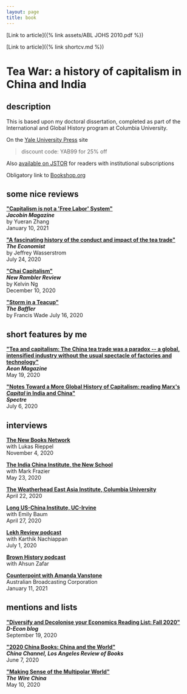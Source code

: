 ```yaml
---
layout: page
title: book
---
```


[Link to article]({% link assets/ABL JOHS 2010.pdf %})

[Link to article]({% link shortcv.md %})


# Tea War: a history of capitalism in China and India


## description

This is based upon my doctoral dissertation, completed as part of the International and Global History program at Columbia University. 

On the [Yale University Press](https://yalebooks.yale.edu/book/9780300243734/tea-war) site
> discount code: YAB99 for 25% off

Also [available on JSTOR](https://www.jstor.org/stable/j.ctvzpv6sm) for readers with institutional subscriptions

Obligatory link to [Bookshop.org](https://bookshop.org/books/tea-war-a-history-of-capitalism-in-china-and-india/9780300243734?aid=10015)


## some nice reviews
**["Capitalism is not a 'Free Labor' System"](https://jacobinmag.com/2021/01/tea-war-book-review-capitalism-china-india)**  
***Jacobin Magazine***  
by Yueran Zhang   
January 10, 2021

**["A fascinating history of the conduct and impact of the tea trade"](https://www.economist.com/prospero/2020/07/24/a-fascinating-history-of-the-conduct-and-impact-of-the-tea-trade)**  
***The Economist***  
by Jeffrey Wasserstrom  
July 24, 2020

**["Chai Capitalism"](https://newramblerreview.com/book-reviews/history/chai-capitalism)**  
***New Rambler Review***   
by Kelvin Ng  
December 10, 2020

**["Storm in a Teacup"](https://thebaffler.com/latest/storm-in-a-teacup-wade)**  
***The Baffler***  
by Francis Wade
July 16, 2020

## short features by me

[**"Tea and capitalism: The China tea trade was a paradox -- a global, intensified industry without the usual spectacle of factories and technology"**](https://aeon.co/essays/the-china-tea-trade-was-a-paradox-of-global-capitalism)  
***Aeon Magazine***  
May 19, 2020

**["Notes Toward a More Global History of Capitalism: reading Marx's *Capital* in India and China"](https://spectrejournal.com/notes-toward-a-more-global-history-of-capitalism/)**  
***Spectre***   
July 6, 2020

## interviews

**[The New Books Network](https://newbooksnetwork.com/andrew-liu-tea-war-a-history-of-capitalism-in-china-and-india-yale-up-2020)**  
with Lukas Rieppel  
November 4, 2020

**[The India China Institute, the New School](https://www.indiachinainstitute.org/2020/05/23/andrew-b-liu-tea-war-a-history-of-capitalism-in-china-and-india/)**  
with Mark Frazier  
May 23, 2020

**[The Weatherhead East Asia Institute, Columbia University](https://weai.columbia.edu/weai-author-qa-andrew-lius-tea-war-history-capitalism-china-and-india)**  
April 22, 2020


**[Long US-China Institute, UC-Irvine](https://youtu.be/frhLorB1wvo)**  
with Emily Baum  
April 27, 2020

**[**Lekh Review podcast**](https://lekhreview.com/2020/07/01/andrew-liu-tea-war/)**  
with Karthik Nachiappan  
July 1, 2020

**[Brown History podcast](https://www.brownhistorypodcast.com/episodes/ep-06-tea-and-capitalism-with-andrew-b-liu)**  
with Ahsun Zafar 

**[Counterpoint with Amanda Vanstone](https://www.abc.net.au/radionational/programs/counterpoint/11-01-20/12992992)**  
Australian Broadcasting Corporation  
January 11, 2021
  

## mentions and lists


**["Diversify and Decolonise your Economics Reading List: Fall 2020"](https://d-econ.org/diversify-and-decolonise-your-economics-reading-list-fall-2020/)**  
***D-Econ blog***  
September 19, 2020

**["2020 China Books: China and the World"](https://chinachannel.org/2020/06/07/2020-books-1/)**    
***China Channel, Los Angeles Review of Books***  
June 7, 2020


**["Making Sense of the Multipolar World"](https://www.thewirechina.com/2020/05/10/making-sense-of-the-multipolar-world/)**  
***The Wire China***  
May 10, 2020

